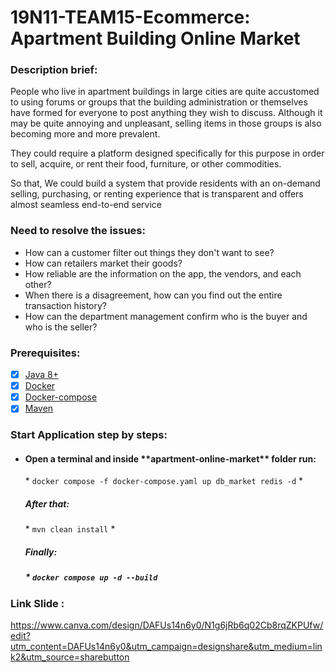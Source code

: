 # 19N11-TEAM15-Ecommerce: Apartment Building Online Market
### Description brief:
<p>People who live in apartment buildings in large cities are quite accustomed to using forums 
or groups that the building administration or themselves have formed for everyone to post 
anything they wish to discuss. Although it may be quite annoying and unpleasant, selling 
items in those groups is also becoming more and more prevalent.</p>

<p>They could require a platform designed specifically for this purpose in order to sell, 
acquire, or rent their food, furniture, or other commodities.</p>

<p>So that, We could build a system that provide residents with an on-demand selling, 
purchasing, or renting experience that is transparent and offers almost 
seamless end-to-end service</p>

### Need to resolve the issues:
- How can a customer filter out things they don't want to see?
- How can retailers market their goods?
- How reliable are the information on the app, the vendors, and each other?
- When there is a disagreement, how can you find out the entire transaction history?
- How can the department management confirm who is the buyer and who is the seller?

### Prerequisites:
- [x] [Java 8+](https://www.oracle.com/java/technologies/downloads/#java8)
- [x] [Docker](https://www.docker.com/)
- [x] [Docker-compose](https://docs.docker.com/compose/install/)
- [x] [Maven](https://maven.apache.org/install.html)
### Start Application step by steps:
  * <h4>Open a terminal and inside **apartment-online-market** folder run:</h4>
    * <code>docker compose -f docker-compose.yaml up db_market redis -d</code>
    * <h5>After that:</h5>
    * <code>mvn clean install</code>
    * <h5>Finally:<h5>
    * <code>docker compose up -d --build</code>
### Link Slide :
https://www.canva.com/design/DAFUs14n6y0/N1g6jRb6q02Cb8rqZKPUfw/edit?utm_content=DAFUs14n6y0&utm_campaign=designshare&utm_medium=link2&utm_source=sharebutton
        